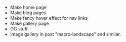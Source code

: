 -   Make home page
-   Make blog pages
-   Make fancy hover effect for nav links
-   Make gallery page
-   OG stuff
-   Image gallery in post "macro-landscape" and similar.
